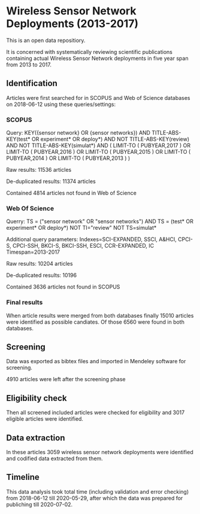 # Wireless Sensor Network Deployments (2013-2017)
This is an open data repositiory.

It is concerned with systematically reviewing scientific publications containing actual Wireless Sensor Network deployments in five year span from 2013 to 2017.

## Identification
Articles were first searched for in SCOPUS and Web of Science databases on 2018-06-12 using these queries/settings:

### SCOPUS

Query: KEY({sensor network} OR {sensor networks}) AND TITLE-ABS-KEY(test* OR experiment* OR deploy*) AND NOT TITLE-ABS-KEY(review) AND NOT TITLE-ABS-KEY(simulat*) AND ( LIMIT-TO ( PUBYEAR,2017 ) OR LIMIT-TO ( PUBYEAR,2016 ) OR LIMIT-TO ( PUBYEAR,2015 ) OR LIMIT-TO ( PUBYEAR,2014 ) OR LIMIT-TO ( PUBYEAR,2013 ) ) 

Raw results: 11536 articles

De-duplicated results: 11374 articles

Contained 4814 articles not found in Web of Science
	
### Web Of Science

Querry:	TS = ("sensor network" OR "sensor networks") AND TS = (test* OR experiment* OR deploy*) NOT TI="review" NOT TS=simulat*

Additional query parameters: Indexes=SCI-EXPANDED, SSCI, A&HCI, CPCI-S, CPCI-SSH, BKCI-S, BKCI-SSH, ESCI, CCR-EXPANDED, IC Timespan=2013-2017

Raw results: 10204 articles

De-duplicated results: 10196

Contained 3636 articles not found in SCOPUS

### Final results
When article results were merged from both databases finally 15010 articles were identified as possible candiates. Of those 6560 were found in both databases.
    
## Screening
Data was exported as bibtex files and imported in Mendeley software for screening.     

4910 articles were left after the screening phase

## Eligibility check
Then all screened included articles were checked for eligibility and 3017 eligible articles were identified.

## Data extraction
In these articles 3059 wireless sensor network deployments were identified and codified data extracted from them.

## Timeline
This data analysis took total time (including validation and error checking) from 2018-06-12 till 2020-05-29, after which the data was prepared for publiching till 2020-07-02.